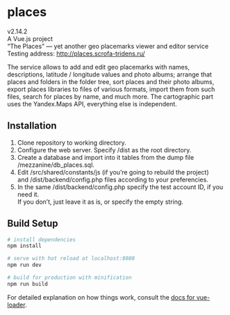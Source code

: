 # places

v2.14.2  
A Vue.js project  
“The Places” — yet another geo placemarks viewer and editor service  
Testing address: http://places.scrofa-tridens.ru/

The service allows to add and edit geo placemarks with names, descriptions, latitude / longitude values and photo albums; arrange that places and folders in the folder tree, sort places and their photo albums, export places libraries to files of various formats, import them from such files, search for places by name, and much more. The cartographic part uses the Yandex.Maps API, everything else is independent.

## Installation

1. Clone repository to working directory.
2. Configure the web server. Specify /dist as the root directory.
3. Create a database and import into it tables from the dump file /mezzanine/db_places.sql.
4. Edit /src/shared/constants/js (if you’re going to rebuild the project) and /dist/backend/config.php files according to your preferencies.
5. In the same /dist/backend/config.php specify the test account ID, if you need it.  
If you don’t, just leave it as is, or specify the empty string.

## Build Setup

``` bash
# install dependencies
npm install

# serve with hot reload at localhost:8080
npm run dev

# build for production with minification
npm run build
```

For detailed explanation on how things work, consult the [docs for vue-loader](http://vuejs.github.io/vue-loader).
